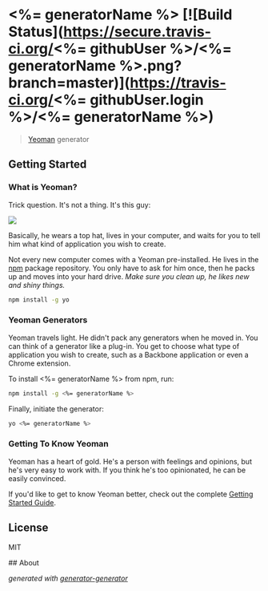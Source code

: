 # <%= generatorName %> [![Build Status](https://secure.travis-ci.org/<%= githubUser %>/<%= generatorName %>.png?branch=master)](https://travis-ci.org/<%= githubUser.login %>/<%= generatorName %>)

> [Yeoman](http://yeoman.io) generator


## Getting Started

### What is Yeoman?

Trick question. It's not a thing. It's this guy:

![](http://i.imgur.com/JHaAlBJ.png)

Basically, he wears a top hat, lives in your computer, and waits for you to tell him what kind of application you wish to create.

Not every new computer comes with a Yeoman pre-installed. He lives in the [npm](https://npmjs.org) package repository. You only have to ask for him once, then he packs up and moves into your hard drive. *Make sure you clean up, he likes new and shiny things.*

```bash
npm install -g yo
```

### Yeoman Generators

Yeoman travels light. He didn't pack any generators when he moved in. You can think of a generator like a plug-in. You get to choose what type of application you wish to create, such as a Backbone application or even a Chrome extension.

To install <%= generatorName %> from npm, run:

```bash
npm install -g <%= generatorName %>
```

Finally, initiate the generator:

```bash
yo <%= generatorName %>
```

### Getting To Know Yeoman

Yeoman has a heart of gold. He's a person with feelings and opinions, but he's very easy to work with. If you think he's too opinionated, he can be easily convinced.

If you'd like to get to know Yeoman better, check out the complete [Getting Started Guide](https://github.com/yeoman/yeoman/wiki/Getting-Started).


## License

MIT


## About

*generated with [generator-generator](https://github.com/yeoman/generator-generator)*
